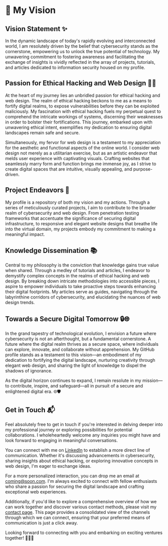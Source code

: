 <!-- Website created by 0xR3TR0. All rights reserved. -->
# 🌟 My Vision

## **Vision Statement** ✨

In the dynamic landscape of today's rapidly evolving and interconnected world, I am resolutely driven by the belief that cybersecurity stands as the cornerstone, empowering us to unlock the true potential of technology. My unwavering commitment to fostering awareness and facilitating the exchange of insights is vividly reflected in the array of projects, tutorials, and articles dedicated to information security housed on my profile.

## **Passion for Ethical Hacking and Web Design** 🔐🌐

At the heart of my journey lies an unbridled passion for ethical hacking and web design. The realm of ethical hacking beckons to me as a means to fortify digital realms, to expose vulnerabilities before they can be exploited maliciously. My fascination with ethical hacking fuels my perpetual quest to comprehend the intricate workings of systems, discerning their weaknesses in order to bolster their fortifications. This journey, embarked upon with unwavering ethical intent, exemplifies my dedication to ensuring digital landscapes remain safe and secure.

Simultaneously, my fervor for web design is a testament to my appreciation for the aesthetic and functional aspects of the online world. I consider web design not merely as a utilitarian exercise, but as an artistic endeavor that melds user experience with captivating visuals. Crafting websites that seamlessly marry form and function brings me immense joy, as I strive to create digital spaces that are intuitive, visually appealing, and purpose-driven.

## **Project Endeavors** 🚀

My profile is a repository of both my vision and my actions. Through a series of meticulously curated projects, I aim to contribute to the broader realm of cybersecurity and web design. From penetration testing frameworks that accentuate the significance of securing digital infrastructure, to responsive and elegant website designs that breathe life into the virtual domain, my projects embody my commitment to making a meaningful impact.

## **Knowledge Dissemination** 📚

Central to my philosophy is the conviction that knowledge gains true value when shared. Through a medley of tutorials and articles, I endeavor to demystify complex concepts in the realms of ethical hacking and web design. By breaking down intricate methodologies into accessible pieces, I aspire to empower individuals to take proactive steps towards enhancing their digital footprints. My articles serve as guides, navigating through the labyrinthine corridors of cybersecurity, and elucidating the nuances of web design trends.

## **Towards a Secure Digital Tomorrow** 🔒🌐

In the grand tapestry of technological evolution, I envision a future where cybersecurity is not an afterthought, but a fundamental cornerstone. A future where the digital realm thrives as a secure space, where individuals can explore, innovate, and collaborate without apprehension. My GitHub profile stands as a testament to this vision—an embodiment of my dedication to fortifying the digital landscape, nurturing creativity through elegant web design, and sharing the light of knowledge to dispel the shadows of ignorance.

As the digital horizon continues to expand, I remain resolute in my mission—to contribute, inspire, and safeguard—all in pursuit of a secure and enlightened digital era. 🌐🛡️

## **Get in Touch 📬**

Feel absolutely free to get in touch if you're interested in delving deeper into my professional journey or exploring possibilities for potential collaborations. I wholeheartedly welcome any inquiries you might have and look forward to engaging in meaningful conversations.

You can connect with me on [LinkedIn](https://www.linkedin.com/home) to establish a more direct line of communication. Whether it's discussing advancements in cybersecurity, sharing insights about ethical hacking, or exploring innovative concepts in web design, I'm eager to exchange ideas.

For a more personalized interaction, you can drop me an email at [coming@soon.com](coming@soon.com). I'm always excited to connect with fellow enthusiasts who share a passion for securing the digital landscape and crafting exceptional web experiences.

Additionally, if you'd like to explore a comprehensive overview of how we can work together and discover various contact methods, please visit my [contact page](CONTACT.md). This page provides a consolidated view of the channels through which we can connect, ensuring that your preferred means of communication is just a click away.

Looking forward to connecting with you and embarking on exciting ventures together! 🌟📞🚀